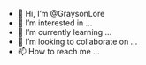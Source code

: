 - 👋 Hi, I’m @GraysonLore
- 👀 I’m interested in ...
- 🌱 I’m currently learning ...
- 💞️ I’m looking to collaborate on ...
- 📫 How to reach me ...

<!---
GraysonLore/GraysonLore is a ✨ special ✨ repository because its `README.md` (this file) appears on your GitHub profile.
You can click the Preview link to take a look at your changes.
--->
